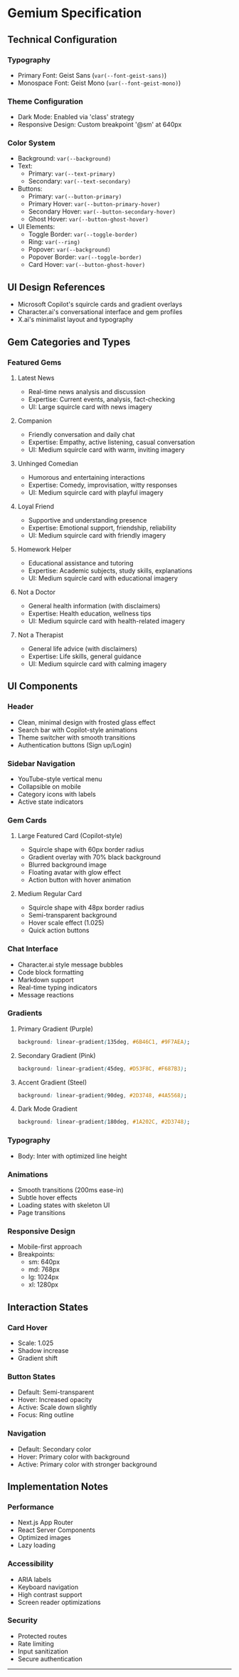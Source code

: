 # Gemium Specification

## Technical Configuration

### Typography
- Primary Font: Geist Sans (`var(--font-geist-sans)`)
- Monospace Font: Geist Mono (`var(--font-geist-mono)`)

### Theme Configuration
- Dark Mode: Enabled via 'class' strategy
- Responsive Design: Custom breakpoint '@sm' at 640px

### Color System
- Background: `var(--background)`
- Text:
  - Primary: `var(--text-primary)`
  - Secondary: `var(--text-secondary)`
- Buttons:
  - Primary: `var(--button-primary)`
  - Primary Hover: `var(--button-primary-hover)`
  - Secondary Hover: `var(--button-secondary-hover)`
  - Ghost Hover: `var(--button-ghost-hover)`
- UI Elements:
  - Toggle Border: `var(--toggle-border)`
  - Ring: `var(--ring)`
  - Popover: `var(--background)`
  - Popover Border: `var(--toggle-border)`
  - Card Hover: `var(--button-ghost-hover)`

## UI Design References
- Microsoft Copilot's squircle cards and gradient overlays
- Character.ai's conversational interface and gem profiles
- X.ai's minimalist layout and typography

## Gem Categories and Types

### Featured Gems
1. Latest News
   - Real-time news analysis and discussion
   - Expertise: Current events, analysis, fact-checking
   - UI: Large squircle card with news imagery

2. Companion
   - Friendly conversation and daily chat
   - Expertise: Empathy, active listening, casual conversation
   - UI: Medium squircle card with warm, inviting imagery

3. Unhinged Comedian
   - Humorous and entertaining interactions
   - Expertise: Comedy, improvisation, witty responses
   - UI: Medium squircle card with playful imagery

4. Loyal Friend
   - Supportive and understanding presence
   - Expertise: Emotional support, friendship, reliability
   - UI: Medium squircle card with friendly imagery

5. Homework Helper
   - Educational assistance and tutoring
   - Expertise: Academic subjects, study skills, explanations
   - UI: Medium squircle card with educational imagery

6. Not a Doctor
   - General health information (with disclaimers)
   - Expertise: Health education, wellness tips
   - UI: Medium squircle card with health-related imagery

7. Not a Therapist
   - General life advice (with disclaimers)
   - Expertise: Life skills, general guidance
   - UI: Medium squircle card with calming imagery

## UI Components

### Header
- Clean, minimal design with frosted glass effect
- Search bar with Copilot-style animations
- Theme switcher with smooth transitions
- Authentication buttons (Sign up/Login)

### Sidebar Navigation
- YouTube-style vertical menu
- Collapsible on mobile
- Category icons with labels
- Active state indicators

### Gem Cards
1. Large Featured Card (Copilot-style)
   - Squircle shape with 60px border radius
   - Gradient overlay with 70% black background
   - Blurred background image
   - Floating avatar with glow effect
   - Action button with hover animation

2. Medium Regular Card
   - Squircle shape with 48px border radius
   - Semi-transparent background
   - Hover scale effect (1.025)
   - Quick action buttons

### Chat Interface
- Character.ai style message bubbles
- Code block formatting
- Markdown support
- Real-time typing indicators
- Message reactions

### Gradients
1. Primary Gradient (Purple)
   ```css
   background: linear-gradient(135deg, #6B46C1, #9F7AEA);
   ```

2. Secondary Gradient (Pink)
   ```css
   background: linear-gradient(45deg, #D53F8C, #F687B3);
   ```

3. Accent Gradient (Steel)
   ```css
   background: linear-gradient(90deg, #2D3748, #4A5568);
   ```

4. Dark Mode Gradient
   ```css
   background: linear-gradient(180deg, #1A202C, #2D3748);
   ```

### Typography
- Body: Inter with optimized line height

### Animations
- Smooth transitions (200ms ease-in)
- Subtle hover effects
- Loading states with skeleton UI
- Page transitions

### Responsive Design
- Mobile-first approach
- Breakpoints:
  - sm: 640px
  - md: 768px
  - lg: 1024px
  - xl: 1280px

## Interaction States

### Card Hover
- Scale: 1.025
- Shadow increase
- Gradient shift

### Button States
- Default: Semi-transparent
- Hover: Increased opacity
- Active: Scale down slightly
- Focus: Ring outline

### Navigation
- Default: Secondary color
- Hover: Primary color with background
- Active: Primary color with stronger background

## Implementation Notes

### Performance
- Next.js App Router
- React Server Components
- Optimized images
- Lazy loading

### Accessibility
- ARIA labels
- Keyboard navigation
- High contrast support
- Screen reader optimizations

### Security
- Protected routes
- Rate limiting
- Input sanitization
- Secure authentication

---